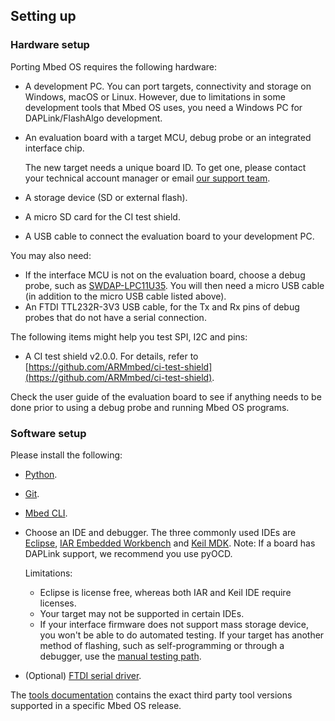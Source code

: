 ## Setting up

### Hardware setup

Porting Mbed OS requires the following hardware:

- A development PC. You can port targets, connectivity and storage on Windows, macOS or Linux. However, due to limitations in some development tools that Mbed OS uses, you need a Windows PC for DAPLink/FlashAlgo development.
-  An evaluation board with a target MCU, debug probe or an integrated interface chip.

    The new target needs a unique board ID. To get one, please contact your technical account manager or email [our support team](mailto:support@mbed.com).

- A storage device (SD or external flash).
- A micro SD card for the CI test shield.
- A USB cable to connect the evaluation board to your development PC.

You may also need:

- If the interface MCU is not on the evaluation board, choose a debug probe, such as [SWDAP-LPC11U35](https://os.mbed.com/platforms/SWDAP-LPC11U35/). You will then need a micro USB cable (in addition to the micro USB cable listed above).
- An FTDI TTL232R-3V3 USB cable, for the Tx and Rx pins of debug probes that do not have a serial connection.

The following items might help you test SPI, I2C and pins:

- A CI test shield v2.0.0. For details, refer to [https://github.com/ARMmbed/ci-test-shield](https://github.com/ARMmbed/ci-test-shield).

<span class="tips">Check the user guide of the evaluation board to see if anything needs to be done prior to using a debug probe and running Mbed OS programs.</span>

### Software setup

Please install the following:

- [Python](https://www.python.org/downloads).
- [Git](https://git-scm.com/downloads).
- [Mbed CLI](../tools/installation-and-setup.html).
- Choose an IDE and debugger. The three commonly used IDEs are [Eclipse](https://www.eclipse.org/ide/), [IAR Embedded Workbench](https://www.iar.com/iar-embedded-workbench/) and [Keil MDK](http://www.keil.com/). Note: If a board has DAPLink support, we recommend you use pyOCD.

    Limitations:

    - Eclipse is license free, whereas both IAR and Keil IDE require licenses.
    - Your target may not be supported in certain IDEs.
    - If your interface firmware does not support mass storage device, you won't be able to do automated testing. If your target has another method of flashing, such as self-programming or through a debugger, use the [manual testing path](../porting/manual-testing.html).

- (Optional) [FTDI serial driver](http://www.ftdichip.com/Drivers/VCP.htm).

<span class="notes">The [tools documentation](../tools/index.html) contains the exact third party tool versions supported in a specific Mbed OS release.</span>

